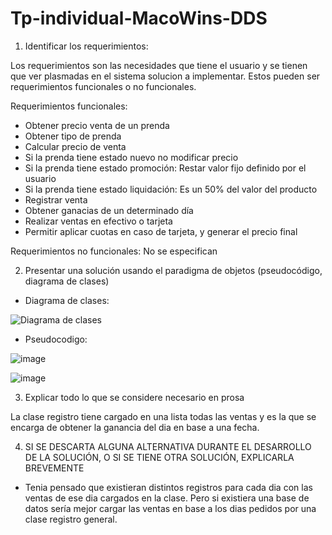 # Tp-individual-MacoWins-DDS

1) Identificar los requerimientos:

Los requerimientos son las necesidades que tiene el usuario y se tienen que  ver plasmadas en el sistema solucion a implementar. Estos pueden ser requerimientos funcionales o no funcionales.

Requerimientos funcionales:

- Obtener precio venta de un prenda
- Obtener tipo de prenda 
- Calcular precio de venta
- Si la prenda tiene estado nuevo no modificar precio
- Si la prenda tiene estado promoción: Restar valor fijo definido por el usuario
- Si la prenda tiene estado liquidación: Es un 50% del valor del producto
- Registrar venta
- Obtener ganacias de un determinado día
- Realizar ventas en efectivo o tarjeta
- Permitir aplicar cuotas en caso de tarjeta, y generar el precio final

Requerimientos no funcionales: No se especifican

2) Presentar una solución usando el paradigma de objetos (pseudocódigo, diagrama de clases)

- Diagrama de clases: 

![Diagrama de clases](https://user-images.githubusercontent.com/102762669/231598987-8ac8a61d-f0c7-4731-ba62-fee0fbbc85ca.jpg)

- Pseudocodigo:

![image](https://user-images.githubusercontent.com/102762669/231605230-aef85c39-9a9d-4bcb-8ed9-72aa11db3173.png)

![image](https://user-images.githubusercontent.com/102762669/231605289-31f12ff9-09c8-4f3a-96ec-8eda18c7a448.png)


3) Explicar todo lo que se considere necesario en prosa

La clase registro tiene cargado en una lista todas las ventas y es la que se encarga de obtener la ganancia del dia en base a una fecha.

4) SI SE DESCARTA ALGUNA ALTERNATIVA DURANTE EL DESARROLLO DE LA SOLUCIÓN, O SI SE TIENE OTRA SOLUCIÓN, EXPLICARLA BREVEMENTE

- Tenia pensado que existieran distintos registros para cada dia con las ventas de ese dia cargados en la clase. Pero si existiera una base de datos sería mejor cargar las ventas en base a los dias pedidos por una clase registro general.


